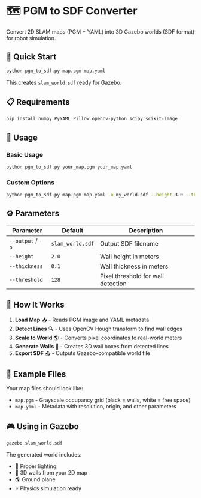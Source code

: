 # :world_map: PGM to SDF Converter

Convert 2D SLAM maps (PGM + YAML) into 3D Gazebo worlds (SDF format) for robot simulation.

## :rocket: Quick Start

```bash
python pgm_to_sdf.py map.pgm map.yaml
```

This creates `slam_world.sdf` ready for Gazebo.

## :clipboard: Requirements

```bash
pip install numpy PyYAML Pillow opencv-python scipy scikit-image
```

## :dart: Usage

### Basic Usage
```bash
python pgm_to_sdf.py your_map.pgm your_map.yaml
```

### Custom Options
```bash
python pgm_to_sdf.py map.pgm map.yaml -o my_world.sdf --height 3.0 --thickness 0.2 --threshold 100
```

## :gear: Parameters

| Parameter | Default | Description |
|-----------|---------|-------------|
| `--output` / `-o` | `slam_world.sdf` | Output SDF filename |
| `--height` | `2.0` | Wall height in meters |
| `--thickness` | `0.1` | Wall thickness in meters |
| `--threshold` | `128` | Pixel threshold for wall detection |

## :wrench: How It Works

1. **Load Map** :inbox_tray: - Reads PGM image and YAML metadata
2. **Detect Lines** :mag: - Uses OpenCV Hough transform to find wall edges
3. **Scale to World** :earth_americas: - Converts pixel coordinates to real-world meters
4. **Generate Walls** :bricks: - Creates 3D wall boxes from detected lines
5. **Export SDF** :outbox_tray: - Outputs Gazebo-compatible world file

## :file_folder: Example Files

Your map files should look like:
- `map.pgm` - Grayscale occupancy grid (black = walls, white = free space)
- `map.yaml` - Metadata with resolution, origin, and other parameters

## :video_game: Using in Gazebo

```bash
gazebo slam_world.sdf
```

The generated world includes:
- :sunrise: Proper lighting
- :office: 3D walls from your 2D map  
- :earth_americas: Ground plane
- :zap: Physics simulation ready